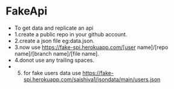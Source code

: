 # FakeApi
- To get data and replicate an api
- 1.create a public repo in your github account.
- 2.create a json file eg:data.json.
- 3.now use https://fake-spi.herokuapp.com/[user name]/[repo name]/[branch name]/[file name].
- 4.donot use any trailing spaces.
- 5. for fake users data use https://fake-spi.herokuapp.com/saishiva1/jsondata/main/users.json
